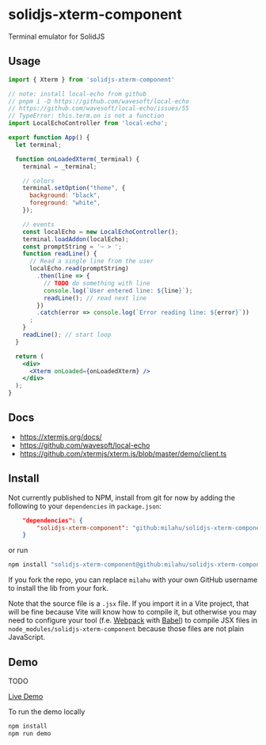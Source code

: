 # solidjs-xterm-component

Terminal emulator for SolidJS

## Usage

```jsx
import { Xterm } from 'solidjs-xterm-component'

// note: install local-echo from github
// pnpm i -D https://github.com/wavesoft/local-echo
// https://github.com/wavesoft/local-echo/issues/55
// TypeError: this.term.on is not a function
import LocalEchoController from 'local-echo';

export function App() {
  let terminal;

  function onLoadedXterm(_terminal) {
    terminal = _terminal;

    // colors
    terminal.setOption("theme", {
      background: "black",
      foreground: "white",
    });

    // events
    const localEcho = new LocalEchoController();
    terminal.loadAddon(localEcho);
    const promptString = '~ > ';
    function readLine() {
      // Read a single line from the user
      localEcho.read(promptString)
        .then(line => {
          // TODO do something with line
          console.log(`User entered line: ${line}`);
          readLine(); // read next line
        })
        .catch(error => console.log(`Error reading line: ${error}`))
      ;
    }
    readLine(); // start loop
  }

  return (
    <div>
      <Xterm onLoaded={onLoadedXterm} />
    </div>
  );
}
```

## Docs

* https://xtermjs.org/docs/
* https://github.com/wavesoft/local-echo
* https://github.com/xtermjs/xterm.js/blob/master/demo/client.ts

## Install

Not currently published to NPM, install from git for now by adding the following to your `dependencies` in `package.json`:

```json
	"dependencies": {
		"solidjs-xterm-component": "github:milahu/solidjs-xterm-component"
	}
```

or run

```sh
npm install "solidjs-xterm-component@github:milahu/solidjs-xterm-component"
```

If you fork the repo, you can replace `milahu` with your own GitHub username to
install the lib from your fork.

Note that the source file is a `.jsx` file. If you import it in a Vite project,
that will be fine because Vite will know how to compile it, but otherwise you
may need to configure your tool (f.e. [Webpack](https://webpack.js.org/) with
[Babel](https://babeljs.io/)) to compile JSX files in
`node_modules/solidjs-xterm-component` because those files are not
plain JavaScript.

## Demo

TODO

[Live Demo](https://milahu.github.io/solidjs-xterm-component/demo/dist/)

To run the demo locally

```sh
npm install
npm run demo
```
